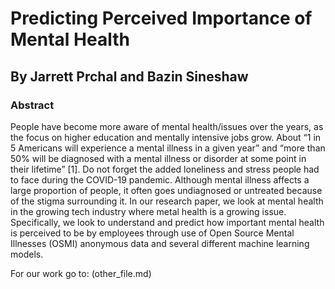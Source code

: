 # Predicting Perceived Importance of Mental Health
## By Jarrett Prchal and Bazin Sineshaw

### Abstract 
People have become more aware of mental health/issues over the years, as the focus on higher education and mentally intensive jobs grow. About “1 in 5 Americans will experience a mental illness in a given year” and “more than 50% will be diagnosed with a mental illness or disorder at some point in their lifetime” [1]. Do not forget the added loneliness and stress people had to face during the COVID-19 pandemic. Although mental illness affects a large proportion of people, it often goes undiagnosed or untreated because of the stigma surrounding it. 
In our research paper, we look at mental health in the growing tech industry where metal health is a growing issue. Specifically, we look to understand and predict how important mental health is perceived to be by employees through use of Open Source Mental Illnesses (OSMI) anonymous data and several different machine learning models. 

For our work go to: (other_file.md)
